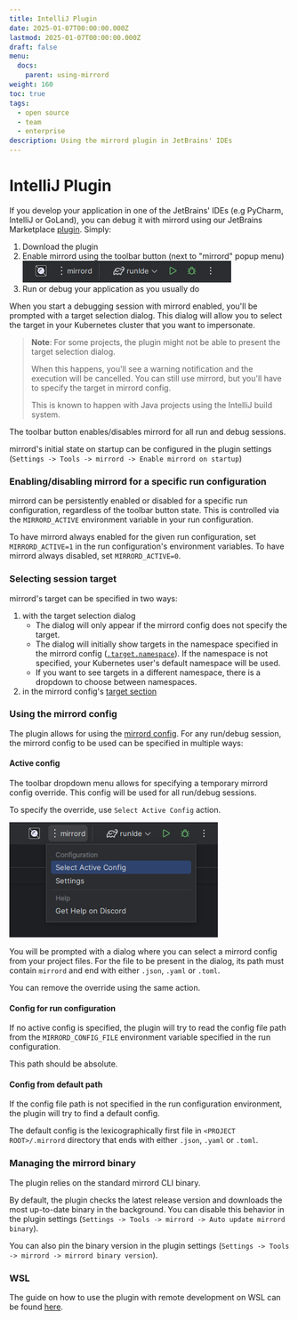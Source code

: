 ```yaml
---
title: IntelliJ Plugin
date: 2025-01-07T00:00:00.000Z
lastmod: 2025-01-07T00:00:00.000Z
draft: false
menu:
  docs:
    parent: using-mirrord
weight: 160
toc: true
tags:
  - open source
  - team
  - enterprise
description: Using the mirrord plugin in JetBrains' IDEs
---
```


# IntelliJ Plugin

If you develop your application in one of the JetBrains' IDEs (e.g PyCharm, IntelliJ or GoLand), you can debug it with mirrord using our JetBrains Marketplace [plugin](https://plugins.jetbrains.com/plugin/19772-mirrord). Simply:

1. Download the plugin
2. Enable mirrord using the toolbar button (next to "mirrord" popup menu) ![Select Active Config action](intellij-plugin/images/enabler.png)
3. Run or debug your application as you usually do

When you start a debugging session with mirrord enabled, you'll be prompted with a target selection dialog. This dialog will allow you to select the target in your Kubernetes cluster that you want to impersonate.

> **Note**: For some projects, the plugin might not be able to present the target selection dialog.
>
> When this happens, you'll see a warning notification and the execution will be cancelled. You can still use mirrord, but you'll have to specify the target in mirrord config.
>
> This is known to happen with Java projects using the IntelliJ build system.

The toolbar button enables/disables mirrord for all run and debug sessions.

mirrord's initial state on startup can be configured in the plugin settings (`Settings -> Tools -> mirrord -> Enable mirrord on startup`)

### Enabling/disabling mirrord for a specific run configuration

mirrord can be persistently enabled or disabled for a specific run configuration, regardless of the toolbar button state. This is controlled via the `MIRRORD_ACTIVE` environment variable in your run configuration.

To have mirrord always enabled for the given run configuration, set `MIRRORD_ACTIVE=1` in the run configuration's environment variables. To have mirrord always disabled, set `MIRRORD_ACTIVE=0`.

### Selecting session target

mirrord's target can be specified in two ways:

1. with the target selection dialog
   * The dialog will only appear if the mirrord config does not specify the target.
   * The dialog will initially show targets in the namespace specified in the mirrord config ([`.target.namespace`](https://app.gitbook.com/s/Z7vBpFMZTH8vUGJBGRZ4/options#target.namespace)). If the namespace is not specified, your Kubernetes user's default namespace will be used.
   * If you want to see targets in a different namespace, there is a dropdown to choose between namespaces.
2. in the mirrord config's [target section](https://app.gitbook.com/s/Z7vBpFMZTH8vUGJBGRZ4/options#target)

### Using the mirrord config

The plugin allows for using the [mirrord config](https://app.gitbook.com/s/Z7vBpFMZTH8vUGJBGRZ4/). For any run/debug session, the mirrord config to be used can be specified in multiple ways:

#### Active config

The toolbar dropdown menu allows for specifying a temporary mirrord config override. This config will be used for all run/debug sessions.

To specify the override, use `Select Active Config` action.

![Select Active Config action](intellij-plugin/images/select-active-config.png)

You will be prompted with a dialog where you can select a mirrord config from your project files. For the file to be present in the dialog, its path must contain `mirrord` and end with either `.json`, `.yaml` or `.toml`.

You can remove the override using the same action.

#### Config for run configuration

If no active config is specified, the plugin will try to read the config file path from the `MIRRORD_CONFIG_FILE` environment variable specified in the run configuration.

This path should be absolute.

#### Config from default path

If the config file path is not specified in the run configuration environment, the plugin will try to find a default config.

The default config is the lexicographically first file in `<PROJECT ROOT>/.mirrord` directory that ends with either `.json`, `.yaml` or `.toml`.

### Managing the mirrord binary

The plugin relies on the standard mirrord CLI binary.

By default, the plugin checks the latest release version and downloads the most up-to-date binary in the background. You can disable this behavior in the plugin settings (`Settings -> Tools -> mirrord -> Auto update mirrord binary`).

You can also pin the binary version in the plugin settings (`Settings -> Tools -> mirrord -> mirrord binary version`).

### WSL

The guide on how to use the plugin with remote development on WSL can be found [here](wsl.md#root-project-intellij).
